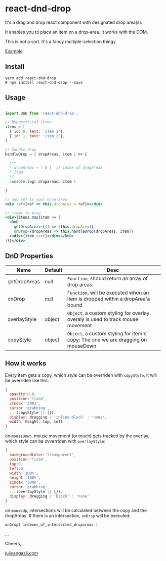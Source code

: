 # react-dnd-drop

It's a drag and drop react component with designated drop area(s).

It enables you to place an item on a drop-area. It works with the DOM.

This is not a sort. It's a fancy multiple-selection thingy.

[Example](http://juji.github.io/react-dnd-drop/)

## Install
```
yarn add react-dnd-drop
# npm install react-dnd-drop --save
```

## Usage
```jsx

import DnD from 'react-dnd-drop';

// hypotethical items
items = [
  { id: 0, text: 'item 1'},
  { id: 1, text: 'item 2'},
]

// handle drop
handleDrop = ( dropAreas, item ) => {

  /**
  * dropAreas = [ 0 ]  // index of dropAreas
  * item
  */
  console.log( dropareas, item )

}

// add ref to your drop area
<div ref={ref => this.dropArea = ref}></div>

// items to drag
<div>{items.map(item => (
  <DnD
    getDropAreas={() => [this.dropArea]}
    onDrop={dropAreas => this.handleDrop(dropAreas, item)}
  ><div>{item.text}</div></DnD>
))}</div>

```

## DnD Properties
| Name | Default | Desc |
|---|---|---|
| getDropAreas | null | `Function`, should return an array of drop areas |
| onDrop | null | `Function`, will be executed when an item is dropped within a dropArea'a bound |
| overlayStyle | object | `Object`, a custom styling for overlay. overaly is used to track mouse movement |
| copyStyle | object | `Object`, a custom styling for item's copy: The one we are dragging on mouseDown |

## How it works
Every item gets a copy, which style can be overriden with `copyStyle`, it will be overriden like this:
```js
{
  opacity:0.8,
  position:'fixed',
  zIndex:'3001',
  cursor:'grabbing',
  ...(copyStyle || {}),
  display: dragging ? 'inline-block' : 'none',
  width, height, top, left
}
```

on `mouseDown`, mouse movement (or touch) gets tracked by the overlay, which style can be ovverriden with `overlayStyle`:
```js
{
  backgroundColor:'transparent',
  position:'fixed',
  top:0,
  left:0,
  width:'100%',
  height:'100%',
  zIndex:'3000',
  cursor:'grabbing',
  ...(overlayStyle || {}),
  display: dragging ? 'block' : 'none'
}
```

on `mouseUp`, intersections will be calculated between the copy and the dropAreas. If there is an intersection,
`onDrop` will be executed:
```
onDrop( indexes_of_intersected_dropareas )
```


...

Cheers,

[jujiyangasli.com](http://jujiyangasli.com)
